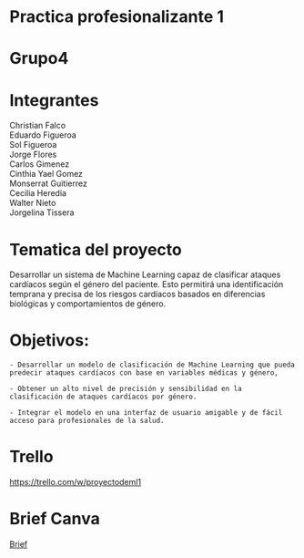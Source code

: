 # Practica profesionalizante 1

# Grupo4

# Integrantes


Christian Falco  
Eduardo Figueroa  
Sol Figueroa  
Jorge Flores  
Carlos Gimenez  
Cinthia Yael Gomez  
Monserrat Guitierrez  
Cecilia Heredia  
Walter Nieto  
Jorgelina Tissera  


# Tematica del proyecto
Desarrollar un sistema de Machine Learning capaz de clasificar ataques cardíacos según el género del paciente. Esto permitirá una identificación temprana y precisa de los riesgos cardíacos basados en diferencias biológicas y comportamientos de género.


# Objetivos:

    - Desarrollar un modelo de clasificación de Machine Learning que pueda predecir ataques cardíacos con base en variables médicas y género, 

    - Obtener un alto nivel de precisión y sensibilidad en la clasificación de ataques cardíacos por género.

    - Integrar el modelo en una interfaz de usuario amigable y de fácil acceso para profesionales de la salud.

# Trello

https://trello.com/w/proyectodeml1

# Brief Canva

[Brief](https://www.canva.com/design/DAFwme2slSI/tspWEMJ5-pZbnx-jFQUGlQ/edit)






